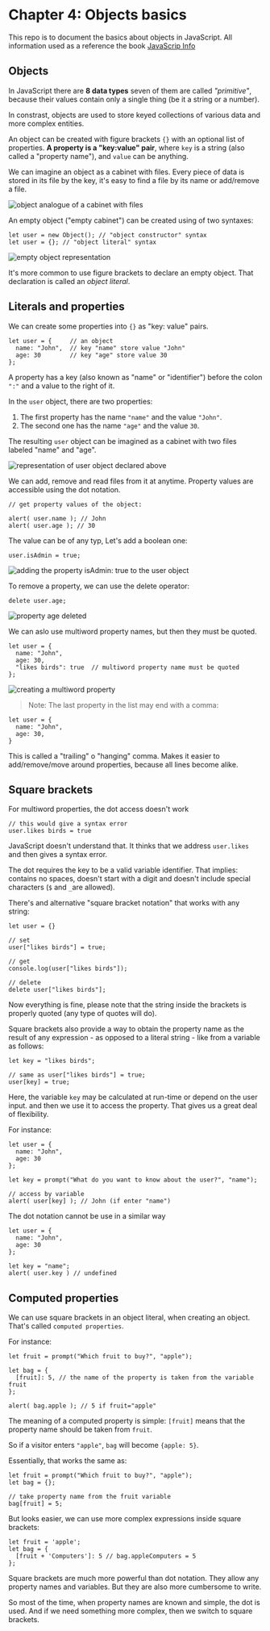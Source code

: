 # Chapter 4: Objects basics

This repo is to document the basics about objects in JavaScript. All information used as a reference the book [JavaScrip Info](http://javascript.info)

## Objects

In JavaScript there are **8 data types** seven of them are called _"primitive"_, because their values contain only a single thing (be it a string or a number).

In constrast, objects are used to store keyed collections of various data and more complex entities.

An object can be created with figure brackets `{}` with an optional list of properties. **A property is a "key:value" pair**, where `key` is a string (also called a "property name"), and `value` can be anything.

We can imagine an object as a cabinet with files. Every piece of data is stored in its file by the key, it's easy to find a file by its name or add/remove a file.

![object analogue of a cabinet with files](./assets/img/figure1.png)

An empty object ("empty cabinet") can be created using of two syntaxes:

```
let user = new Object(); // "object constructor" syntax
let user = {}; // "object literal" syntax
```

![empty object representation](./assets/img/figure2.png)

It's more common to use figure brackets to declare an empty object. That declaration is called an _object literal_.

## Literals and properties

We can create some properties into `{}` as "key: value" pairs.

```
let user = {     // an object
  name: "John",  // key "name" store value "John"
  age: 30        // key "age" store value 30
};
```

A property has a key (also known as "name" or "identifier") before the colon `":"` and a value to the right of it.

In the `user` object, there are two properties:

1. The first property has the name `"name"` and the value `"John"`.
2. The second one has the name `"age"` and the value `30`.

The resulting `user` object can be imagined as a cabinet with two files labeled "name" and "age".

![representation of user object declared above](./assets/img/figure3.png)

We can add, remove and read files from it at anytime. Property values are accessible using the dot notation.

```
// get property values of the object:

alert( user.name ); // John
alert( user.age ); // 30
```

The value can be of any typ, Let's add a boolean one:

```
user.isAdmin = true;
```

![adding the property isAdmin: true to the user object](./assets/img/figure4.png)

To remove a property, we can use the delete operator:

```
delete user.age;
```

![property age deleted](./assets/img/figure5.png)

We can aslo use multiword property names, but then they must be quoted.

```
let user = {
  name: "John",
  age: 30,
  "likes birds": true  // multiword property name must be quoted
};
```

![creating a multiword property](./assets/img/figure6.png)

> Note: The last property in the list may end with a comma:

```
let user = {
  name: "John",
  age: 30,
}
```

This is called a "trailing" o "hanging" comma. Makes it easier to add/remove/move around properties, because all lines become alike.

## Square brackets

For multiword properties, the dot access doesn't work

```
// this would give a syntax error
user.likes birds = true
```

JavaScript doesn't understand that. It thinks that we address `user.likes` and then gives a syntax error.

The dot requires the key to be a valid variable identifier. That implies: contains no spaces, doesn't start with a digit and doesn't include special characters (`$` and `_`are allowed).

There's and alternative "square bracket notation" that works with any string:

```
let user = {}

// set
user["likes birds"] = true;

// get
console.log(user["likes birds"]);

// delete
delete user["likes birds"];
```

Now everything is fine, please note that the string inside the brackets is properly quoted (any type of quotes will do).

Square brackets also provide a way to obtain the property name as the result of any expression - as opposed to a literal string - like from a variable as follows:

```
let key = "likes birds";

// same as user["likes birds"] = true;
user[key] = true;
```

Here, the variable `key` may be calculated at run-time or depend on the user input. and then we use it to access the property. That gives us a great deal of flexibility.

For instance:

```
let user = {
  name: "John",
  age: 30
};

let key = prompt("What do you want to know about the user?", "name");

// access by variable
alert( user[key] ); // John (if enter "name")
```

The dot notation cannot be use in a similar way

```
let user = {
  name: "John",
  age: 30
};

let key = "name";
alert( user.key ) // undefined
```

## Computed properties

We can use square brackets in an object literal, when creating an object. That's called `computed properties`.

For instance:

```
let fruit = prompt("Which fruit to buy?", "apple");

let bag = {
  [fruit]: 5, // the name of the property is taken from the variable fruit
};

alert( bag.apple ); // 5 if fruit="apple"
```

The meaning of a computed property is simple: `[fruit]` means that the property name should be taken from `fruit`.

So if a visitor enters `"apple"`, `bag` will become `{apple: 5}`.

Essentially, that works the same as:

```
let fruit = prompt("Which fruit to buy?", "apple");
let bag = {};

// take property name from the fruit variable
bag[fruit] = 5;
```

But looks easier, we can use more complex expressions inside square brackets:

```
let fruit = 'apple';
let bag = {
  [fruit + 'Computers']: 5 // bag.appleComputers = 5
};
```

Square brackets are much more powerful than dot notation. They allow any property names and variables. But they are also more cumbersome to write.

So most of the time, when property names are known and simple, the dot is used. And if we need something more complex, then we switch to square brackets.
